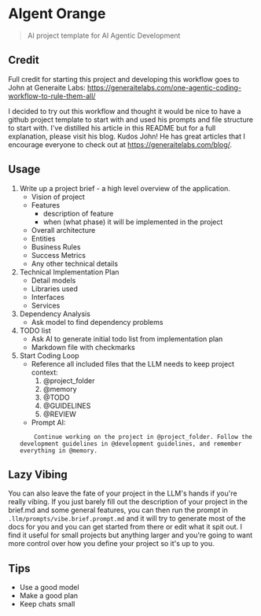 # AIgent Orange
> AI project template for AI Agentic Development

## Credit
Full credit for starting this project and developing this workflow goes to John at Generaite Labs: https://generaitelabs.com/one-agentic-coding-workflow-to-rule-them-all/

I decided to try out this workflow and thought it would be nice to have a github project template to start with and used his prompts and file structure to start with. I've distilled his article in this README but for a full explanation, please visit his blog. Kudos John! He has great articles that I encourage everyone to check out at https://generaitelabs.com/blog/.

## Usage

1. Write up a project brief - a high level overview of the application.
    - Vision of project
    - Features
        - description of feature
        - when (what phase) it will be implemented in the project
    - Overall architecture
    - Entities
    - Business Rules
    - Success Metrics
    - Any other technical details
2. Technical Implementation Plan
    - Detail models
    - Libraries used
    - Interfaces
    - Services
3. Dependency Analysis
    - Ask model to find dependency problems
4. TODO list
    - Ask AI to generate initial todo list from implementation plan
    - Markdown file with checkmarks
5. Start Coding Loop
    - Reference all included files that the LLM needs to keep project context:
        1. @project_folder
        2. @memory
        3. @TODO
        4. @GUIDELINES
        5. @REVIEW
    - Prompt AI: 
    ```
        Continue working on the project in @project_folder. Follow the development guidelines in @development guidelines, and remember everything in @memory.
    ```
## Lazy Vibing
You can also leave the fate of your project in the LLM's hands if you're really vibing. If you just barely fill out the description of your project in the brief.md and some general features, you can then run the prompt in `.llm/prompts/vibe.brief.prompt.md` and it will try to generate most of the docs for you and you can get started from there or edit what it spit out. I find it useful for small projects but anything larger and you're going to want more control over how you define your project so it's up to you. 

## Tips

* Use a good model
* Make a good plan
* Keep chats small

